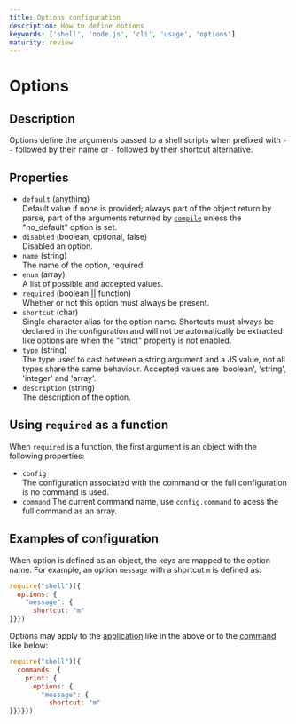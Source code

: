 ```yaml
---
title: Options configuration
description: How to define options
keywords: ['shell', 'node.js', 'cli', 'usage', 'options']
maturity: review
---
```


# Options

## Description

Options define the arguments passed to a shell scripts when prefixed with `--` followed by their name or `-` followed by their shortcut alternative.

## Properties

* `default` (anything)   
  Default value if none is provided; always part of the object return by parse,
  part of the arguments returned by [`compile`](/api/compile/) unless the "no_default" option is set.
* `disabled` (boolean, optional, false)   
  Disabled an option.
* `name` (string)   
  The name of the option, required.
* `enum` (array)   
  A list of possible and accepted values.
* `required` (boolean || function)   
  Whether or not this option must always be present.
* `shortcut` (char)   
  Single character alias for the option name. Shortcuts must always be declared in the configuration and will not be automatically be extracted like options are when the "strict" property is not enabled.
* `type` (string)   
  The type used to cast between a string argument and a JS value, not all types 
  share the same behaviour. Accepted values are 'boolean', 'string', 'integer'
  and 'array'.
* `description` (string)   
  The description of the option.

## Using `required` as a function

When `required` is a function, the first argument is an object with the following properties:

* `config`   
  The configuration associated with the command or the full configuration is no command is used.
* `command`
  The current command name, use `config.command` to acess the full command as an array.

## Examples of configuration

When option is defined as an object, the keys are mapped to the option name. For example, an option `message` with a shortcut `m` is defined as:

```js
require("shell")({
  options: {
    "message": {
      shortcut: "m"
}}})
```

Options may apply to the [application](./) like in the above or to the [command](./commands/) like below:

```js
require("shell")({
  commands: {
    print: {
      options: {
        "message": {
          shortcut: "m"
}}}}})
```

